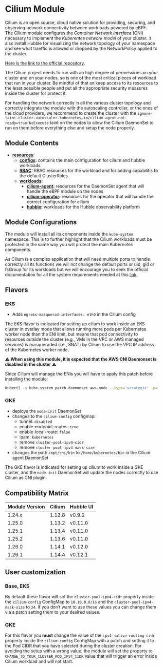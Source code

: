 # Cilium Module

Cilium is an open source, cloud native solution for providing, securing, and observing network connectivity
between workloads powered by eBPF.  
The Cilium module configures the *Container Network Interface* (CNI) necessary to implement the
*Kuberentes network model* of your cluster. It also install Hubble for visualizing the network topology of your
namespace and see what traeffic is allowed or dropped by the NetworkPolicy applied to the cluster.

[Here is the link to the official repository].

The Cilium project needs to run with an high degree of permessions on your cluster and on your nodes, so is one of
the most critical pieces of workload that run in your cluster. Be mindful of that an keep access to its resources to
the least possible people and put all the appropriate security measures inside the cluster for protect it.

For handling the network correctly in all the various cluster topology and correctly integrate the module with
the autoscaling controller, or the ones of the cloud providers, we recommend to create the cluster with the
`ignore-taint.cluster-autoscaler.kubernetes.io/cilium-agent-not-ready=true:NoExecute` taint on the nodes to allow
the Cilium DaemonSet to run on them before everything else and setup the node properly.

## Module Contents

- **[resources](./base/resources)**:
  - **[configs](./base/resources/configs):** contains the main configuration for cilium and hubble workloads
  - **[RBAC](./base/resources/rbac):** RBAC resources for the workload and for adding capabilitis to the default ClusterRoles
  - **[workloads](./base/resources/workloads):**
    - **[cilium-agent](./base/resources/workloads/cilium-agent):** resources for the DaemonSet agent that will handle the
				eBPF module on the nodes
    - **[cilium-operator](./base/resources/workloads/cilium-operator):** resources for the operator that will handle the
				correct configuration for cilium
    - **[hubble](./base/resources/workloads/hubble):** workloads for the Hubble observability platform

## Module Configurations

The module will install all its components inside the `kube-system` namespace. This is to further highlight that
the Cilium workloads must be protected in the same way you will protect the main Kubernetes components.

As Cilium is a complex application that will need multiple ports to handle correctly all its functions we will not
change the default ports or uid, gid or fsGroup for its workloads but we will encourage you to seek the official
documentation for all the system requirements needed at this [link].

## Flavors

### EKS

- Adds `egress-masquerad-interfaces: eth0` in the Cilium config

The EKS flavor is indicated for setting up cilium to work inside an EKS cluster in overlay mode that allows running
more pods per Kubernetes worker node than the ENI limit, but means that pod connectivity to resources outside the
cluster (e.g., VMs in the VPC or AWS managed services) is masqueraded (i.e., SNAT) by Cilium to use the VPC IP address
of the Kubernetes worker node.

**:warning: When using this module, it is expected that the AWS CNI Daemonset is disabled in the cluster :warning:**

Since Cilium will manage the ENIs you will have to apply this patch before installing the module:

```bash
kubectl -n kube-system patch daemonset aws-node --type='strategic' -p='{"spec":{"template":{"spec":{"nodeSelector":{"io.cilium/aws-node-enabled":"true"}}}}}'
```

### GKE

- deploys the `node-init` DaemonSet
- changes to the `cilium-config` configmap:
  - tunnel: `disabled`
  - enable-endpoint-routes: `true`
  - enable-local-route: `false`
  - ipam: `kubernetes`
  - remove `cluster-pool-ipv4-cidr`
  - remove `cluster-pool-ipv4-mask-size`
- changes the path `/opt/cni/bin` to `/home/kubernetes/bin` in the Cilium agent DaemonSet

The GKE flavor is indicated for setting up cilium to work inside a GKE cluster, and the `node-init` DaemonSet will
update the nodes correctly to use Cilium as CNI plugin.

## Compatibility Matrix

| Module Version | Cilium           | Hubble UI   |
|----------------|------------------|-------------|
| 1.24.x         | 1.12.8           | v0.9.2      |
| 1.25.0         | 1.13.2           | v0.11.0     |
| 1.25.1         | 1.13.4           | v0.11.0     |
| 1.25.2         | 1.13.6           | v0.11.0     |
| 1.26.0         | 1.14.1           | v0.12.0     |
| 1.26.1         | 1.14.4           | v0.12.1     |

## User customization

### Base, EKS

By default these flavor will set the `cluster-pool-ipv4-cidr` property inside the `cilium-config` ConfigMap to
`10.10.0.0/16` and the `cluster-pool-ipv4-mask-size` to `24`. If you don’t want to use these values you can change them
via a patch setting them to your desired values.

### GKE

For this flavor you **must** change the value of the `ipv4-native-routing-cidr` property inside the `cilium-config`
ConfigMap with a patch and setting it to the Pod CIDR that you have selected during the cluster creation. For
avoiding the setup with a wrong value, the module will set the property to `CHANGE_TO_YOUR_CLUSTER_POD_IPV4_CIDR`
value that will trigger an error inside Cilium workload and will not start.

[Here is the link to the official repository]: https://github.com/cilium/cilium "Cilium GitHub Repository"
[link]: https://docs.cilium.io/en/v1.14/operations/system_requirements/ "Cilium System Requirements"
